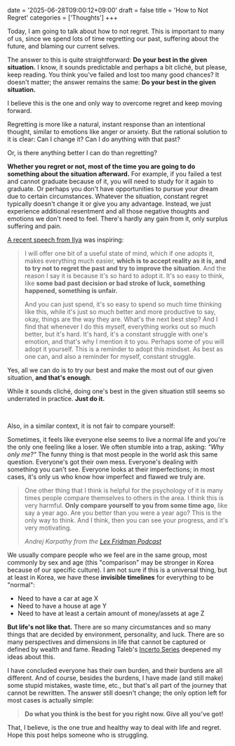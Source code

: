 date = '2025-06-28T09:00:12+09:00'
draft = false
title = 'How to Not Regret'
categories = ['Thoughts']
+++

Today, I am going to talk about how to not regret. This is important to many of us, since we spend lots of time regretting our past, suffering about the future, and blaming our current selves.

The answer to this is quite straightforward: **Do your best in the given situation.** I know, it sounds predictable and perhaps a bit cliché, but please, keep reading. You think you've failed and lost too many good chances? It doesn't matter; the answer remains the same: **Do your best in the given situation.** 

I believe this is the one and only way to overcome regret and keep moving forward.

Regretting is more like a natural, instant response than an intentional thought, similar to emotions like anger or anxiety. But the rational solution to it is clear: Can I change it? Can I do anything with that past?

Or, is there anything better I can do than regretting?

**Whether you regret or not, most of the time you are going to do something about the situation afterward.** For example, if you failed a test and cannot graduate because of it, you will need to study for it again to graduate. Or perhaps you don't have opportunities to pursue your dream due to certain circumstances. Whatever the situation, constant regret typically doesn't change it or give you any advantage. Instead, we just experience additional resentment and all those negative thoughts and emotions we don't need to feel. There's hardly any gain from it, only surplus suffering and pain.

[A recent speech from Ilya](https://www.youtube.com/watch?v=zuZ2zaotrJs) was inspiring:

> I will offer one bit of a useful state of mind, which if one adopts it, makes everything much easier, **which is to accept reality as it is, and to try not to regret the past and try to improve the situation**. And the reason I say it is because it's so hard to adopt it. It's so easy to think, like **some bad past decision or bad stroke of luck, something happened, something is unfair.**
>
> And you can just spend, it's so easy to spend so much time thinking like this, while it's just so much better and more productive to say, okay, things are the way they are. What's the next best step? And I find that whenever I do this myself, everything works out so much better, but it's hard. It's hard, it's a constant struggle with one's emotion, and that's why I mention it to you. Perhaps some of you will adopt it yourself. This is a reminder to adopt this mindset. As best as one can, and also a reminder for myself, constant struggle.

Yes, all we can do is to try our best and make the most out of our given situation, **and that's enough**.

While it sounds cliché, doing one's best in the given situation still seems so underrated in practice. **Just do it.**

<br>

Also, in a similar context, it is not fair to compare yourself:

Sometimes, it feels like everyone else seems to live a normal life and you're the only one feeling like a loser. We often stumble into a trap, asking: *"Why only me?"* The funny thing is that most people in the world ask this same question. Everyone's got their own mess. Everyone's dealing with something you can't see. Everyone looks at their imperfections; in most cases, it's only us who know how imperfect and flawed we truly are.

> One other thing that I think is helpful for the psychology of it is many times people compare themselves to others in the area. I think this is very harmful. **Only compare yourself to you from some time ago**, like say a year ago. Are you better than you were a year ago? This is the only way to think. And I think, then you can see your progress, and it's very motivating.
>
> *Andrej Karpathy from the [Lex Fridman Podcast](https://youtu.be/I2ZK3ngNvvI?feature=shared)*

We usually compare people who we feel are in the same group, most commonly by sex and age (this "comparison" may be stronger in Korea because of our specific culture). I am not sure if this is a universal thing, but at least in Korea, we have these **invisible timelines** for everything to be "normal":

  - Need to have a car at age X
  - Need to have a house at age Y
  - Need to have at least a certain amount of money/assets at age Z

**But life's not like that.** There are so many circumstances and so many things that are decided by environment, personality, and luck. There are so many perspectives and dimensions in life that cannot be captured or defined by wealth and fame. Reading Taleb's [Incerto Series](https://en.wikipedia.org/wiki/Antifragile_\(book\)) deepened my ideas about this.

I have concluded everyone has their own burden, and their burdens are all different. And of course, besides the burdens, I have made (and still make) some stupid mistakes, waste time, etc., but that's all part of the journey that cannot be rewritten. The answer still doesn't change; the only option left for most cases is actually simple:

> **Do what you think is the best for you right now. Give all you've got\!**

That, I believe, is the one true and healthy way to deal with life and regret. Hope this post helps someone who is struggling.